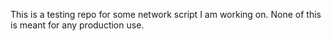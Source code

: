 This is a testing repo for some network script I am working on.  None of this is meant for any production use.
